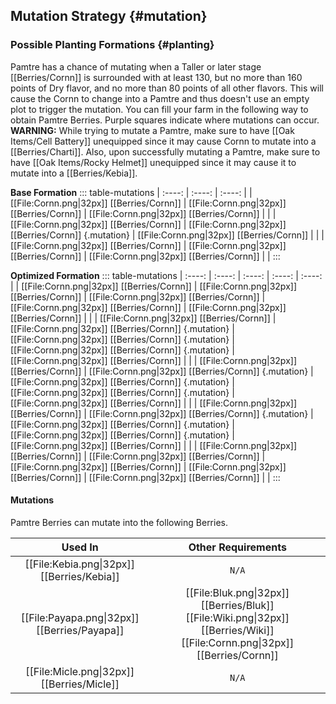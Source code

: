 ## Mutation Strategy {#mutation}

### Possible Planting Formations {#planting}

Pamtre has a chance of mutating when a Taller or later stage [[Berries/Cornn]] is surrounded with at least 130, but no more than 160 points of Dry flavor, and no more than 80 points of all other flavors. This will cause the Cornn to change into a Pamtre and thus doesn't use an empty plot to trigger the mutation. You can fill your farm in the following way to obtain Pamtre Berries. Purple squares indicate where mutations can occur.
**WARNING:** While trying to mutate a Pamtre, make sure to have [[Oak Items/Cell Battery]] unequipped since it may cause Cornn to mutate into a [[Berries/Charti]]. Also, upon successfully mutating a Pamtre, make sure to have [[Oak Items/Rocky Helmet]] unequipped since it may cause it to mutate into a [[Berries/Kebia]].

**Base Formation**
::: table-mutations
| :----: | :----: | :----: |
| [[File:Cornn.png\|32px]] [[Berries/Cornn]] | [[File:Cornn.png\|32px]] [[Berries/Cornn]] | [[File:Cornn.png\|32px]] [[Berries/Cornn]] | |
| [[File:Cornn.png\|32px]] [[Berries/Cornn]] | [[File:Cornn.png\|32px]] [[Berries/Cornn]] {.mutation} | [[File:Cornn.png\|32px]] [[Berries/Cornn]] | |
| [[File:Cornn.png\|32px]] [[Berries/Cornn]] | [[File:Cornn.png\|32px]] [[Berries/Cornn]] | [[File:Cornn.png\|32px]] [[Berries/Cornn]] | |
:::

**Optimized Formation**
::: table-mutations
| :----: | :----: | :----: | :----: | :----: |
| [[File:Cornn.png\|32px]] [[Berries/Cornn]] | [[File:Cornn.png\|32px]] [[Berries/Cornn]] | [[File:Cornn.png\|32px]] [[Berries/Cornn]] | [[File:Cornn.png\|32px]] [[Berries/Cornn]] | [[File:Cornn.png\|32px]] [[Berries/Cornn]] | |
| [[File:Cornn.png\|32px]] [[Berries/Cornn]] | [[File:Cornn.png\|32px]] [[Berries/Cornn]] {.mutation} | [[File:Cornn.png\|32px]] [[Berries/Cornn]] {.mutation} | [[File:Cornn.png\|32px]] [[Berries/Cornn]] {.mutation} | [[File:Cornn.png\|32px]] [[Berries/Cornn]] | |
| [[File:Cornn.png\|32px]] [[Berries/Cornn]] | [[File:Cornn.png\|32px]] [[Berries/Cornn]] {.mutation} | [[File:Cornn.png\|32px]] [[Berries/Cornn]] {.mutation} | [[File:Cornn.png\|32px]] [[Berries/Cornn]] {.mutation} | [[File:Cornn.png\|32px]] [[Berries/Cornn]] | |
| [[File:Cornn.png\|32px]] [[Berries/Cornn]] | [[File:Cornn.png\|32px]] [[Berries/Cornn]] {.mutation} | [[File:Cornn.png\|32px]] [[Berries/Cornn]] {.mutation} | [[File:Cornn.png\|32px]] [[Berries/Cornn]] {.mutation} | [[File:Cornn.png\|32px]] [[Berries/Cornn]] | |
| [[File:Cornn.png\|32px]] [[Berries/Cornn]] | [[File:Cornn.png\|32px]] [[Berries/Cornn]] | [[File:Cornn.png\|32px]] [[Berries/Cornn]] | [[File:Cornn.png\|32px]] [[Berries/Cornn]] | [[File:Cornn.png\|32px]] [[Berries/Cornn]] | |
:::

#### Mutations
Pamtre Berries can mutate into the following Berries.

| Used In                                       | Other Requirements |
| :---:                                         | :---: |
| [[File:Kebia.png\|32px]] [[Berries/Kebia]]    | `N/A` |
| [[File:Payapa.png\|32px]] [[Berries/Payapa]]  | [[File:Bluk.png\|32px]] [[Berries/Bluk]] [[File:Wiki.png\|32px]] [[Berries/Wiki]] [[File:Cornn.png\|32px]] [[Berries/Cornn]] |
| [[File:Micle.png\|32px]] [[Berries/Micle]]    | `N/A` |